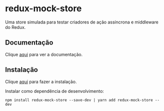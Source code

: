 # redux-mock-store

Uma store simulada para testar criadores de ação assíncrona e middleware do Redux.

## Documentação

Clique [aqui](https://github.com/dmitry-zaets/redux-mock-store) para ver a documentação.

## Instalação

Clique [aqui](https://www.npmjs.com/package/redux-mock-store) para fazer a instalação.

Instalar como dependência de desenvolvimento:

```
npm install redux-mock-store --save-dev | yarn add redux-mock-store --dev
```